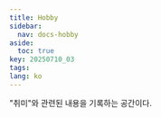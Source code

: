 ```yaml
---
title: Hobby
sidebar:
  nav: docs-hobby
aside:
  toc: true
key: 20250710_03
tags: 
lang: ko
---
```


"취미"와 관련된 내용을 기록하는 공간이다.
